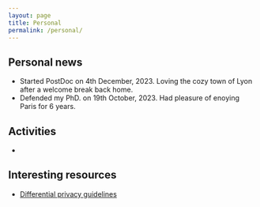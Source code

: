 ```yaml
---
layout: page
title: Personal
permalink: /personal/
---
```


## Personal news
- Started PostDoc on 4th December, 2023. Loving the cozy town of Lyon after a welcome break back home.
- Defended my PhD. on 19th October, 2023. Had pleasure of enoying Paris for 6 years.

## Activities
- 

## Interesting resources
- [Differential privacy guidelines](https://github.com/usnistgov/PrivacyEngCollabSpace/tree/master/tools/de-identification/NIST-SP-800-226-SupplementalMaterial/)
